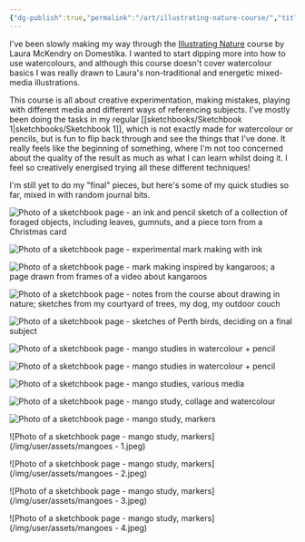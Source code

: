 ```yaml
---
{"dg-publish":true,"permalink":"/art/illustrating-nature-course/","title":"Illustrating Nature course","tags":["art"],"created":"2023-03-07","updated":"2023-04-28"}
---
```



I've been slowly making my way through the [Illustrating Nature](https://www.domestika.org/en/courses/1503-illustrating-nature-a-creative-exploration) course by Laura McKendry on Domestika. I wanted to start dipping more into how to use watercolours, and although this course doesn't cover watercolour basics I was really drawn to Laura's non-traditional and energetic mixed-media illustrations.

This course is all about creative experimentation, making mistakes, playing with different media and different ways of referencing subjects. I've mostly been doing the tasks in my regular [[sketchbooks/Sketchbook 1\|sketchbooks/Sketchbook 1]], which is not exactly made for watercolour or pencils, but is fun to flip back through and see the things that I've done. It really feels like the beginning of something, where I'm not too concerned about the quality of the result as much as what I can learn whilst doing it. I feel so creatively energised trying all these different techniques!

I'm still yet to do my "final" pieces, but here's some of my quick studies so far, mixed in with random journal bits.

![Photo of a sketchbook page - an ink and pencil sketch of a collection of foraged objects, including leaves, gumnuts, and a piece torn from a Christmas card](/img/user/assets/sketchbook2.jpeg)

![Photo of a sketchbook page - experimental mark making with ink](/img/user/assets/sketchbook3.jpeg)

![Photo of a sketchbook page - mark making inspired by kangaroos; a page drawn from frames of a video about kangaroos](/img/user/assets/sketchbook8.jpeg)

![Photo of a sketchbook page - notes from the course about drawing in nature; sketches from my courtyard of trees, my dog, my outdoor couch](/img/user/assets/sketchbook9.jpeg)

![Photo of a sketchbook page - sketches of Perth birds, deciding on a final subject](/img/user/assets/sketchbook10.jpeg)

![Photo of a sketchbook page - mango studies in watercolour + pencil](/img/user/assets/sketchbook11.jpeg)

![Photo of a sketchbook page - mango studies in watercolour + pencil](/img/user/assets/sketchbook12.jpeg)

![Photo of a sketchbook page - mango studies, various media](/img/user/assets/sketchbook13.jpeg)

![Photo of a sketchbook page - mango study, collage and watercolour](/img/user/assets/sketchbook14.jpeg)

![Photo of a sketchbook page - mango study, markers](/img/user/assets/sketchbook_mangoes.jpeg)

![Photo of a sketchbook page - mango study, markers](/img/user/assets/mangoes - 1.jpeg)

![Photo of a sketchbook page - mango study, markers](/img/user/assets/mangoes - 2.jpeg)

![Photo of a sketchbook page - mango study, markers](/img/user/assets/mangoes - 3.jpeg)

![Photo of a sketchbook page - mango study, markers](/img/user/assets/mangoes - 4.jpeg)